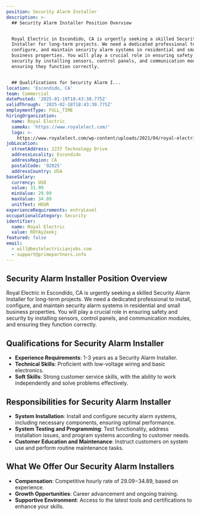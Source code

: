 ```yaml
---
position: Security Alarm Installer
description: >-
  ## Security Alarm Installer Position Overview


  Royal Electric in Escondido, CA is urgently seeking a skilled Security Alarm
  Installer for long-term projects. We need a dedicated professional to install,
  configure, and maintain security alarm systems in residential and small
  business properties. You will play a crucial role in ensuring safety and
  security by installing sensors, control panels, and communication modules, and
  ensuring they function correctly.


  ## Qualifications for Security Alarm I...
location: 'Escondido, CA'
team: Commercial
datePosted: '2025-01-19T18:43:30.775Z'
validThrough: '2025-02-18T18:43:30.775Z'
employmentType: FULL_TIME
hiringOrganization:
  name: Royal Electric
  sameAs: 'https://www.royalelect.com/'
  logo: >-
    https://www.royalelect.com/wp-content/uploads/2021/04/royal-electric-logo-full-color-rgb.svg
jobLocation:
  streetAddress: 2237 Technology Drive
  addressLocality: Escondido
  addressRegion: CA
  postalCode: '92025'
  addressCountry: USA
baseSalary:
  currency: USD
  value: 31.99
  minValue: 29.09
  maxValue: 34.89
  unitText: HOUR
experienceRequirements: entryLevel
occupationalCategory: Security
identifier:
  name: Royal Electric
  value: ROYAy2eokj
featured: false
email:
  - will@bestelectricianjobs.com
  - support@primepartners.info
---
```




## Security Alarm Installer Position Overview

Royal Electric in Escondido, CA is urgently seeking a skilled Security Alarm Installer for long-term projects. We need a dedicated professional to install, configure, and maintain security alarm systems in residential and small business properties. You will play a crucial role in ensuring safety and security by installing sensors, control panels, and communication modules, and ensuring they function correctly.

## Qualifications for Security Alarm Installer

- **Experience Requirements**: 1-3 years as a Security Alarm Installer.
- **Technical Skills**: Proficient with low-voltage wiring and basic electronics.
- **Soft Skills**: Strong customer service skills, with the ability to work independently and solve problems effectively.

## Responsibilities for Security Alarm Installer

- **System Installation**: Install and configure security alarm systems, including necessary components, ensuring optimal performance.
- **System Testing and Programming**: Test functionality, address installation issues, and program systems according to customer needs.
- **Customer Education and Maintenance**: Instruct customers on system use and perform routine maintenance tasks.

## What We Offer Our Security Alarm Installers

- **Compensation**: Competitive hourly rate of $29.09-$34.89, based on experience.
- **Growth Opportunities**: Career advancement and ongoing training.
- **Supportive Environment**: Access to the latest tools and certifications to enhance your skills.